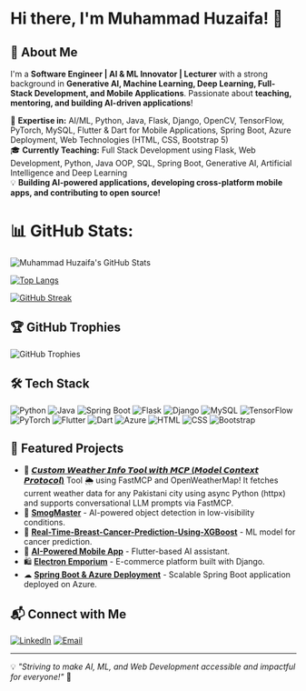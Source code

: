 # Hi there, I'm Muhammad Huzaifa! 👋

## 🚀 About Me
I'm a **Software Engineer | AI & ML Innovator | Lecturer** with a strong background in **Generative AI, Machine Learning, Deep Learning, Full-Stack Development, and Mobile Applications**. Passionate about **teaching, mentoring, and building AI-driven applications**!

🔬 **Expertise in:** AI/ML, Python, Java, Flask, Django, OpenCV, TensorFlow, PyTorch, MySQL, Flutter & Dart for Mobile Applications, Spring Boot, Azure Deployment, Web Technologies (HTML, CSS, Bootstrap 5)  
🎓 **Currently Teaching:** Full Stack Development using Flask, Web Development, Python, Java OOP, SQL, Spring Boot, Generative AI, Artificial Intelligence and Deep Learning   
💡 **Building AI-powered applications, developing cross-platform mobile apps, and contributing to open source!**

# 📊 GitHub Stats:
![Muhammad Huzaifa's GitHub Stats](https://github-readme-stats.vercel.app/api?username=Huzaifa71&show_icons=true&theme=radical)

[![Top Langs](https://github-readme-stats.vercel.app/api/top-langs/?username=Huzaifa71&layout=compact&theme=radical)](https://github.com/anuraghazra/github-readme-stats)

[![GitHub Streak](https://streak-stats.demolab.com?user=Huzaifa71&theme=radical)](https://git.io/streak-stats)


## 🏆 GitHub Trophies
![GitHub Trophies](https://github-profile-trophy.vercel.app/?username=Huzaifa71&theme=radical&margin-w=15)

## 🛠️ Tech Stack
![Python](https://img.shields.io/badge/Python-3776AB?style=for-the-badge&logo=python&logoColor=white)
![Java](https://img.shields.io/badge/Java-ED8B00?style=for-the-badge&logo=java&logoColor=white)
![Spring Boot](https://img.shields.io/badge/Spring%20Boot-6DB33F?style=for-the-badge&logo=spring-boot&logoColor=white)
![Flask](https://img.shields.io/badge/Flask-000000?style=for-the-badge&logo=flask&logoColor=white)
![Django](https://img.shields.io/badge/Django-092E20?style=for-the-badge&logo=django&logoColor=white)
![MySQL](https://img.shields.io/badge/MySQL-005C84?style=for-the-badge&logo=mysql&logoColor=white)
![TensorFlow](https://img.shields.io/badge/TensorFlow-FF6F00?style=for-the-badge&logo=tensorflow&logoColor=white)
![PyTorch](https://img.shields.io/badge/PyTorch-EE4C2C?style=for-the-badge&logo=pytorch&logoColor=white)
![Flutter](https://img.shields.io/badge/Flutter-02569B?style=for-the-badge&logo=flutter&logoColor=white)
![Dart](https://img.shields.io/badge/Dart-0175C2?style=for-the-badge&logo=dart&logoColor=white)
![Azure](https://img.shields.io/badge/Azure-0089D6?style=for-the-badge&logo=microsoft-azure&logoColor=white)
![HTML](https://img.shields.io/badge/HTML-E34F26?style=for-the-badge&logo=html5&logoColor=white)
![CSS](https://img.shields.io/badge/CSS-1572B6?style=for-the-badge&logo=css3&logoColor=white)
![Bootstrap](https://img.shields.io/badge/Bootstrap-7952B3?style=for-the-badge&logo=bootstrap&logoColor=white)

## 🚀 Featured Projects
- 🚀 **[𝘾𝙪𝙨𝙩𝙤𝙢 𝙒𝙚𝙖𝙩𝙝𝙚𝙧 𝙄𝙣𝙛𝙤 𝙏𝙤𝙤𝙡 𝙬𝙞𝙩𝙝 𝙈𝘾𝙋 (𝙈𝙤𝙙𝙚𝙡 𝘾𝙤𝙣𝙩𝙚𝙭𝙩 𝙋𝙧𝙤𝙩𝙤𝙘𝙤𝙡)]([https://github.com/Huzaifa71/smogmaster](https://github.com/Huzaifa71/MCP_Weather-info_tool.git))** Tool 🌦️ using FastMCP and OpenWeatherMap!
It fetches current weather data for any Pakistani city using async Python (httpx) and supports conversational LLM prompts via FastMCP.
- 🚀 **[SmogMaster](https://github.com/Huzaifa71/smogmaster)** - AI-powered object detection in low-visibility conditions.
- 🔬 **[Real-Time-Breast-Cancer-Prediction-Using-XGBoost](https://github.com/Huzaifa71/Real-Time-Breast-Cancer-Prediction-Using-XGBoost)** - ML model for cancer prediction.
- 📱 **[AI-Powered Mobile App](https://github.com/Huzaifa71/ai-mobile-app)** - Flutter-based AI assistant.
- 🛍 **[Electron Emporium](https://github.com/Huzaifa71/electron-emporium)** - E-commerce platform built with Django.
- ☁ **[Spring Boot & Azure Deployment](https://github.com/Huzaifa71/springboot-azure)** - Scalable Spring Boot application deployed on Azure.

## 📬 Connect with Me
[![LinkedIn](https://img.shields.io/badge/LinkedIn-0077B5?style=for-the-badge&logo=linkedin&logoColor=white)](https://linkedin.com/in/muhammad-huzaifa-109a112ab)
[![Email](https://img.shields.io/badge/Email-D14836?style=for-the-badge&logo=gmail&logoColor=white)](mailto:memonhuzaifa733@gmail.com)

---
💡 _"Striving to make AI, ML, and Web Development accessible and impactful for everyone!"_ 🚀
